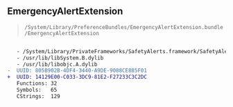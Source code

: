 ## EmergencyAlertExtension

> `/System/Library/PreferenceBundles/EmergencyAlertExtension.bundle/EmergencyAlertExtension`

```diff

   - /System/Library/PrivateFrameworks/SafetyAlerts.framework/SafetyAlerts
   - /usr/lib/libSystem.B.dylib
   - /usr/lib/libobjc.A.dylib
-  UUID: 805B902B-4DF4-3440-A9DE-9088CE885F01
+  UUID: 14129E00-C033-3DC9-81E2-F27233C3C2DC
   Functions: 32
   Symbols:   65
   CStrings:  129

```
